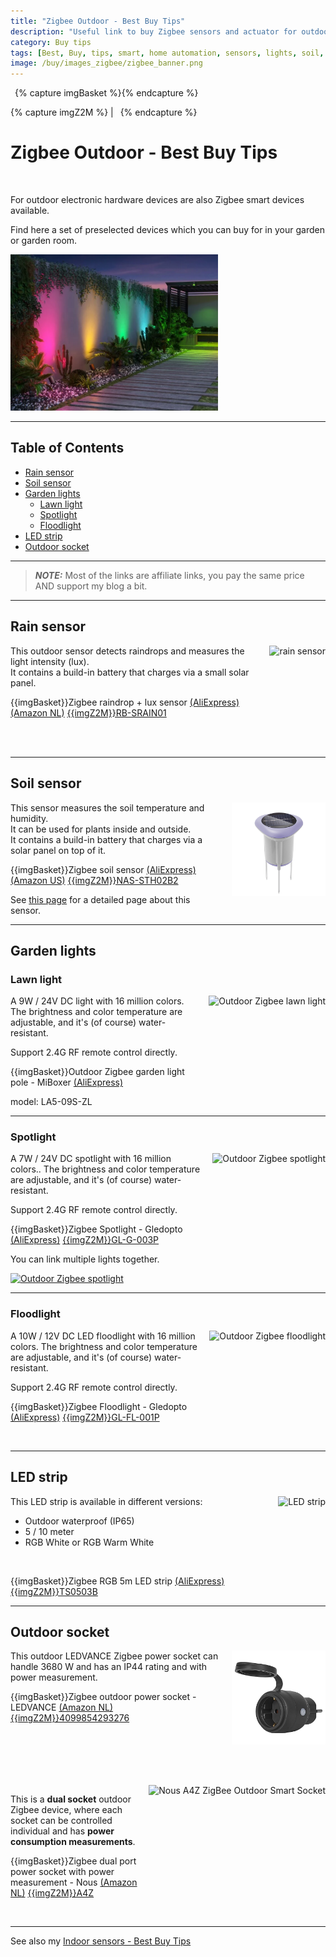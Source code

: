 ```yaml
---
title: "Zigbee Outdoor - Best Buy Tips"
description: "Useful link to buy Zigbee sensors and actuator for outdoor."
category: Buy tips
tags: [Best, Buy, tips, smart, home automation, sensors, lights, soil, garden, outdoor, Zigbee]
image: /buy/images_zigbee/zigbee_banner.png
---
```

{% capture imgBasket %}<img src="/buy/images/basket.png" alt="" style="margin-right:5px;margin-top:4px;padding-right:2px;float:left"/>{% endcapture %}

{% capture imgZ2M %} | <img src="/zigbee/images/zigbee2mqtt.png" alt="" style="margin-right:5px;margin-top:4px;padding-right:2px;height:15px"/>{% endcapture %}

# Zigbee Outdoor - Best Buy Tips

<br>

For outdoor electronic hardware devices are also Zigbee smart devices available.

Find here a set of preselected devices which you can buy for in your garden or garden room.

<img src="images_outdoor/spotlights.png" alt="spotlights in the garden" height="250px" />

---


## Table of Contents
<!-- TOC -->
  * [Rain sensor](#rain-sensor)
  * [Soil sensor](#soil-sensor)
  * [Garden lights](#garden-lights)
    * [Lawn light](#lawn-light)
    * [Spotlight](#spotlight)
    * [Floodlight](#floodlight)
  * [LED strip](#led-strip)
  * [Outdoor socket](#outdoor-socket)
<!-- TOC -->

---

> **_NOTE:_**  Most of the links are affiliate links, you pay the same price AND support my blog a bit.

---
## Rain sensor

<a href="https://s.click.aliexpress.com/e/_EIt99cD" target="_blank">
<img src="images_zigbee/sunflower_rain_sensor.webp" alt="rain sensor" height="150px" style="margin-left:15px;float:right"/></a>

This outdoor sensor detects raindrops and measures the light intensity (lux).\
It contains a build-in battery that charges via a small solar panel.

{{imgBasket}}Zigbee raindrop + lux sensor 
<a href="https://s.click.aliexpress.com/e/_EIt99cD" target="_blank">(AliExpress)</a>
<a href="https://amzn.to/4i2oF32" target="_blank">(Amazon NL)</a>
<a href="https://www.zigbee2mqtt.io/devices/RB-SRAIN01.html" target="_blank" title="RB-SRAIN01">{{imgZ2M}}RB-SRAIN01</a>

<br><br>

---
## Soil sensor

<a href="https://s.click.aliexpress.com/e/_opMcYj3" target="_blank">
<img src="/zigbee/images_soil_sensor/NAS-STH02B2.png" alt="soil sensor" height="150px" style="margin-left:15px;float:right"/></a>

This sensor measures the soil temperature and humidity.\
It can be used for plants inside and outside.\
It contains a build-in battery that charges via a solar panel on top of it.

{{imgBasket}}Zigbee soil sensor 
<a href="https://s.click.aliexpress.com/e/_opMcYj3" target="_blank">(AliExpress)</a>
<a href="https://amzn.to/43MsK6V" target="_blank">(Amazon US)</a>
<a href="https://www.zigbee2mqtt.io/devices/NAS-STH02B2.html" target="_blank" title="NAS-STH02B2">{{imgZ2M}}NAS-STH02B2</a>

See [this page](/zigbee/zigbee_soil_sensor) for a detailed page about this sensor.

---

## Garden lights

### Lawn light

<a href="https://s.click.aliexpress.com/e/_onKCyQ1" target="_blank">
<img src="images_outdoor/zigbee_outdoor_pole_light.avif" alt="Outdoor Zigbee lawn light" height="150px" style="margin-left:15px;float:right"/>
</a>
A 9W / 24V DC light with 16 million colors.
The brightness and color temperature are adjustable, and it's (of course) water-resistant.

Support 2.4G RF remote control directly.

{{imgBasket}}Outdoor Zigbee garden light pole - MiBoxer 
<a href="https://s.click.aliexpress.com/e/_onKCyQ1" target="_blank">(AliExpress)</a>

model: LA5-09S-ZL

---

### Spotlight

<a href="https://s.click.aliexpress.com/e/_oDH1T7P" target="_blank">
<img src="images_outdoor/zigbee_spotlight.avif" alt="Outdoor Zigbee spotlight" height="150px" style="margin-left:15px;float:right"/>
</a>
A 7W / 24V DC spotlight with 16 million colors..
The brightness and color temperature are adjustable, and it's (of course) water-resistant.

Support 2.4G RF remote control directly.

{{imgBasket}}Zigbee Spotlight - Gledopto 
<a href="https://s.click.aliexpress.com/e/_oDH1T7P" target="_blank">(AliExpress)</a>
<a href="https://www.zigbee2mqtt.io/devices/GL-G-003P.html" target="_blank" title="GL-G-003P">{{imgZ2M}}GL-G-003P</a>

You can link multiple lights together.

<a href="images_outdoor/zigbee_spotlight_linking.avif">
<img src="images_outdoor/zigbee_spotlight_linking.avif" alt="Outdoor Zigbee spotlight" height="150px" />
</a>

---

### Floodlight

<a href="https://s.click.aliexpress.com/e/_okk5Oi1" target="_blank">
<img src="images_outdoor/zigbee_floodlight.avif" alt="Outdoor Zigbee floodlight" height="150px" style="margin-left:15px;float:right"/>
</a>
A 10W / 12V DC LED floodlight with 16 million colors.
The brightness and color temperature are adjustable, and it's (of course) water-resistant.

Support 2.4G RF remote control directly.

{{imgBasket}}Zigbee Floodlight - Gledopto 
<a href="https://s.click.aliexpress.com/e/_okk5Oi1" target="_blank">(AliExpress)</a>
<a href="https://www.zigbee2mqtt.io/devices/GL-FL-001P.html" target="_blank" title="GL-FL-001P">{{imgZ2M}}GL-FL-001P</a>

<br>

---

## LED strip

<a href="https://s.click.aliexpress.com/e/_ookcWte" target="_blank">
<img src="../projects/images_bin_day/zigbee_rgb_led_strip.webp" alt="LED strip" height="150px" style="margin-left:15px;float:right"/></a>

This LED strip is available in different versions:
* Outdoor waterproof (IP65)
* 5 / 10 meter
* RGB White or RGB Warm White

<br>

{{imgBasket}}Zigbee RGB 5m LED strip 
<a href="https://s.click.aliexpress.com/e/_ookcWte" target="_blank">(AliExpress)</a>
<a href="https://www.zigbee2mqtt.io/devices/TS0503B.html" target="_blank" title="TS0503B">{{imgZ2M}}TS0503B</a>

---

## Outdoor socket

<a href="https://amzn.to/4gBFjop" target="_blank">
<img src="/buy/images_zigbee/ledvance_outdoor_plug.jpg" alt="LEDVANCE ZigBee Outdoor Smart Socket" height="150px" style="margin-left:15px;float:right"/></a>

This outdoor LEDVANCE Zigbee power socket can handle 3680 W and has an IP44 rating and with power measurement.

{{imgBasket}}Zigbee outdoor power socket - LEDVANCE 
<a href="https://amzn.to/4gBFjop" target="_blank">(Amazon NL)</a>
<a href="https://www.zigbee2mqtt.io/devices/4099854293276.html" target="_blank" title="4099854293276">{{imgZ2M}}4099854293276</a>

<br>
<br>
<br>

<!--
<a href="https://amzn.to/3Vt83Ip" target="_blank">
<img src="/buy/images_zigbee/innr_outdoor_socket.jpg" alt="Innr ZigBee Outdoor Smart Socket" height="150px" style="margin-left:15px;float:right"/></a>

This outdoor Innr Zigbee power socket can handle 2300 W and has an IP44 rating (without power measurement).

{{imgBasket}}Zigbee outdoor power socket - Innr (Dual Pack) 
<a href="https://amzn.to/3Vt83Ip" target="_blank">(Amazon NL)</a>
<a href="https://www.zigbee2mqtt.io/devices/OLS_210.html" target="_blank" title="OLS_210">{{imgZ2M}}OLS_210</a>
-->

<!--
<a href="" target="_blank">

<img src="/projects/images_christmas_decorations/silvercrest_outdoor_socket.jpg" alt="Silvercrest ZigBee Outdoor Smart Socket" height="150px" style="margin-left:15px;float:right"/></a>

This outdoor Silvercrest/Lidl Zigbee power socket can handle 3680 W and has an IP44 rating (without power measurement).

{{imgBasket}}<a href="" target="_blank">Zigbee outdoor power socket - Silvercreset (Amazon NL)</a>

<a href="https://www.zigbee2mqtt.io/devices/HG06619.html" target="_blank" title="HG06619">{{imgZ2M}}HG06619</a>
-->

<br>

<br>

<a href="https://amzn.to/40SVJoc" target="_blank">
<img src="images_zigbee/outdoor_socket_A4Z.jpg" alt="Nous A4Z ZigBee Outdoor Smart Socket" height="150px" style="margin-left:15px;float:right"/></a>

This is a **dual socket** outdoor Zigbee device, where each socket can be controlled individual and has **power consumption measurements**.

{{imgBasket}}Zigbee dual port power socket with power measurement - Nous 
<a href="https://amzn.to/40SVJoc" target="_blank">(Amazon NL)</a>
<a href="https://www.zigbee2mqtt.io/devices/A4Z.html" target="_blank" title="A4Z">{{imgZ2M}}A4Z</a>

<br>

---

See also my [Indoor sensors - Best Buy Tips](smart_home_best_buy_tips)